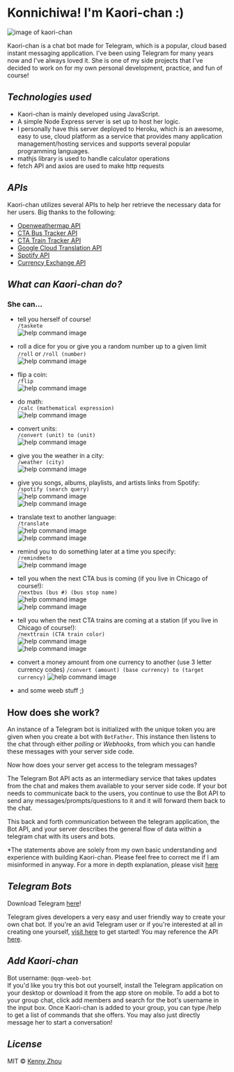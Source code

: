 # Konnichiwa! I'm Kaori-chan :)
![image of kaori-chan](https://s3.amazonaws.com/kenford/kaori.jpg)

Kaori-chan is a chat bot made for Telegram, which is a popular, cloud based instant messaging application. I've been using Telegram for many years now and I've always loved it. She is one of my side projects that I've decided to work on for my own personal development, practice, and fun of course!

## *Technologies used*
* Kaori-chan is mainly developed using JavaScript. 
* A simple Node Express server is set up to host her logic. 
* I personally have this server deployed to Heroku, which is an awesome, easy to use, cloud platform as a service that provides many application management/hosting services and supports several popular programming languages.
* mathjs library is used to handle calculator operations
* fetch API and axios are used to make http requests

## *APIs*
Kaori-chan utilizes several APIs to help her retrieve the necessary data for her users. 
Big thanks to the following:

* [Openweathermap API](https://openweathermap.org/api) 
* [CTA Bus Tracker API](https://www.transitchicago.com/developers/bustracker/)
* [CTA Train Tracker API](https://www.transitchicago.com/developers/ttdocs/)
* [Google Cloud Translation API](https://cloud.google.com/translate/docs/apis)
* [Spotify API](https://developer.spotify.com/documentation/web-api/)
* [Currency Exchange API](https://exchangeratesapi.io/)

## *What can Kaori-chan do?*

### She can...

* tell you herself of course!  
`/taskete`  
![help command image](https://github.com/Kenford20/my-telegram-bot/blob/master/images/taskete.PNG)

* roll a dice for you or give you a random number up to a given limit   
`/roll` or `/roll (number)`  
![help command image](https://github.com/Kenford20/my-telegram-bot/blob/master/images/roll.PNG)

* flip a coin:  
`/flip`  
![help command image](https://github.com/Kenford20/my-telegram-bot/blob/master/images/flip.PNG)
  
* do math:  
`/calc (mathematical expression)`  
![help command image](https://github.com/Kenford20/my-telegram-bot/blob/master/images/calc.PNG)
  
* convert units:  
`/convert (unit) to (unit)`  
![help command image](https://github.com/Kenford20/my-telegram-bot/blob/master/images/convert.PNG)
  
* give you the weather in a city:  
`/weather (city)`  
![help command image](https://github.com/Kenford20/my-telegram-bot/blob/master/images/weather.PNG)
  
* give you songs, albums, playlists, and artists links from Spotify:  
`/spotify (search query)`  
![help command image](https://github.com/Kenford20/my-telegram-bot/blob/master/images/spotify.PNG)  
![help command image](https://github.com/Kenford20/my-telegram-bot/blob/master/images/spotify2.PNG)
  
* translate text to another language:  
`/translate`  
![help command image](https://github.com/Kenford20/my-telegram-bot/blob/master/images/translate.PNG)  
![help command image](https://github.com/Kenford20/my-telegram-bot/blob/master/images/translate2.PNG)

* remind you to do something later at a time you specify:  
`/remindmeto`  
![help command image](https://github.com/Kenford20/my-telegram-bot/blob/master/images/remindmeto.PNG)
  
* tell you when the next CTA bus is coming (if you live in Chicago of course!):  
`/nextbus (bus #) (bus stop name)`  
![help command image](https://github.com/Kenford20/my-telegram-bot/blob/master/images/nextbus.PNG)  
![help command image](https://github.com/Kenford20/my-telegram-bot/blob/master/images/nextbus2.PNG)

* tell you when the next CTA trains are coming at a station (if you live in Chicago of course!):  
`/nexttrain (CTA train color)`  
![help command image](https://github.com/Kenford20/my-telegram-bot/blob/master/images/nexttrain.PNG)  
![help command image](https://github.com/Kenford20/my-telegram-bot/blob/master/images/nexttrain2.PNG)

* convert a money amount from one currency to another (use 3 letter currency codes)
`/convert (amount) (base currency) to (target currency)`
![help command image](https://github.com/Kenford20/my-telegram-bot/blob/master/images/exchange.PNG)
  
* and some weeb stuff ;)

## How does she work?
An instance of a Telegram bot is initialized with the unique token you are given when you create a bot with `BotFather`. This instance then listens to the chat through either *polling* or *Webhooks*, from which you can handle these messages with your server side code. 

Now how does your server get access to the telegram messages? 

The Telegram Bot API acts as an intermediary service that takes updates from the chat and makes them available to your server side code. If your bot needs to communicate back to the users, you continue to use the Bot API to send any messages/prompts/questions to it and it will forward them back to the chat.

This back and forth communication between the telegram application, the Bot API, and your server describes the general flow of data within a telegram chat with its users and bots. 

\*The statements above are solely from my own basic understanding and experience with building Kaori-chan. 
Please feel free to correct me if I am misinformed in anyway.
For a more in depth explanation, please visit [here](https://core.telegram.org/bots "Telegram Bots Page")

## *Telegram Bots*
Download Telegram [here](https://desktop.telegram.org/ "Telegram Download")!

Telegram gives developers a very easy and user friendly way to create your own chat bot. If you're an avid Telegram user or if you're interested at all in creating one yourself, [visit here](https://core.telegram.org/bots "Telegram Bots Page") to get started! You may reference the API [here](https://core.telegram.org/bots/api "Telegram Bots API").

## *Add Kaori-chan*
Bot username: `@qqm-weeb-bot`  
If you'd like you try this bot out yourself, install the Telegram application on your desktop or download it from the app store on mobile. To add a bot to your group chat, click add members and search for the bot's username in the input box. Once Kaori-chan is added to your group, you can type /help to get a list of commands that she offers. You may also just directly message her to start a conversation!

## *License*
MIT © [Kenny Zhou](https://github.com/kenford20)
